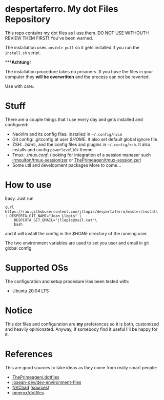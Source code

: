 despertaferro. My dot Files Repository
======================================

This repo contains my dot files as I use them. DO NOT USE WITHOUTH REVIEW THEM FIRST! You've been warned.

The installation uses `ansible-pull` so it gets installed if you run the `install.sh` script.

*****Achtung!**

The installation procedure takes no prisoners. If you have the files in your computer they **will be overwritten** and
the process can not be reverted.

Use with care.

# Stuff

There are a couple things that I use every day and gets installed and configured:

- NeoVim and its config files: installed in `~/.config/nvim`
- Git config: .gitconfig at user _$HOME_. It also set default global ignore file.
- ZSH: _.zshrc_, and the config files and plugins in `~/.config/zsh`. It also installs and config `powerlevel10k` theme.
- Tmux: _.tmux.conf_. (looking for integration of a session manaser such [jrmoulton/tmux-sessionizer](https://github.com/jrmoulton/tmux-sessionizer) or [ThePrimeagen/tmux-sessionizer](https://github.com/ThePrimeagen/.dotfiles/blob/master/bin/.local/scripts/tmux-sessionizer))
- Some util and development packages
More to come...

# How to use

Easy. Just run

    curl https://raw.githubusercontent.com/jllopis/despertaferro/master/install.sh | DESPERTA_GIT_NAME="Joan Llopis" \
        DESPERTA_GIT_EMAIL="jllopis@mail.cat"\
        bash

and it will install the config in the _$HOME_ directory of the running user.

The two environment variables are used to set you user and email in git global config.

# Supported OSs

The configuration and setup procedure Has been tested with:

- Ubuntu 20.04 LTS

# Notice

This dot files and configuration are **my** preferences so it is both, customized and heavily opinionated. Anyway, if somebody find it useful I'll be happy for it.

# References #

This are good sources to take ideas as they come from really smart people:

- [ThePrimeagen/.dotfiles](https://github.com/ThePrimeagen/.dotfiles)
- [joaean-dev/dev-environment-files](https://github.com/josean-dev/dev-environment-files)
- [NVChad](https://nvchad.com) ([sources](https://github.com/NvChad/NvChad))
- [omerxx/dotfiles](https://github.com/omerxx/dotfiles)
